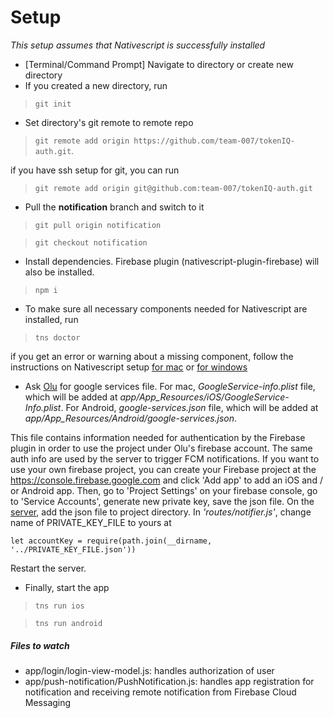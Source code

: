 # Setup

*This setup assumes that Nativescript is successfully installed*

- [Terminal/Command Prompt] Navigate to directory or create new directory
- If you created a new directory, run 
>`git init`
- Set directory's git remote to remote repo 
>`git remote add origin https://github.com/team-007/tokenIQ-auth.git`.

if you have ssh setup for git, you can run 
>`git remote add origin git@github.com:team-007/tokenIQ-auth.git`

- Pull the **notification** branch and switch to it
>`git pull origin notification`

>`git checkout notification`

- Install dependencies. Firebase plugin (nativescript-plugin-firebase) will also be installed.
>`npm i`

- To make sure all necessary components needed for Nativescript are installed, run
>`tns doctor`

if you get an error or warning about a missing component, follow the instructions on Nativescript setup [for mac](https://docs.nativescript.org/start/ns-setup-os-x) or [for windows](https://docs.nativescript.org/start/ns-setup-win)

- Ask [Olu](github.com/weirdestnerd) for google services file. For mac, *GoogleService-info.plist* file, which will be added at *app/App_Resources/iOS/GoogleService-Info.plist*. For Android, *google-services.json* file, which will be added at *app/App_Resources/Android/google-services.json*.
 
 This file contains information needed for authentication by the Firebase plugin in order to use the project under Olu's firebase account. The same auth info are used by the server to trigger FCM notifications. If you want to use your own firebase project, you can create your Firebase project at the <https://console.firebase.google.com> and click 'Add app' to add an iOS and / or Android app. Then, go to 'Project Settings' on your firebase console, go to 'Service Accounts', generate new private key, save the json file. On the [server](https://github.com/team-007/notification-server), add the json file to project directory. In *'routes/notifier.js'*, change name of PRIVATE_KEY_FILE to yours at
 
 `let accountKey = require(path.join(__dirname, '../PRIVATE_KEY_FILE.json'))` 

Restart the server.

- Finally, start the app
>`tns run ios`

>`tns run android`

##### Files to watch

- app/login/login-view-model.js: handles authorization of user
- app/push-notification/PushNotification.js: handles app registration for notification and receiving remote notification from Firebase Cloud Messaging